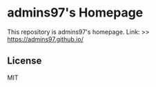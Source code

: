 # admins97's Homepage

This repository is admins97's homepage.
Link: >> https://admins97.github.io/

## License

MIT
